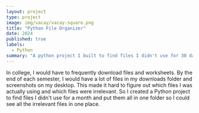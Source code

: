 ```yaml
---
layout: project
type: project
image: img/vacay/vacay-square.png
title: "Python File Organizer"
date: 2024
published: true
labels:
  - Python
summary: "A python project I built to find files I didn't use for 30 days."
---
```

In college, I would have to frequently download files and worksheets. By the end of each semester, I would have a lot of files in my downloads folder and screenshots on my desktop. This made it hard to figure out which files I was actually using and which files were irrelevant. So I created a Python project to find files I didn't use for a month and put them all in one folder so I could see all the irrelevant files in one place. 
